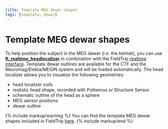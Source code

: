 ```yaml
---
title: Template MEG dewar shapes
tags: [template, dewar]
---
```


# Template MEG dewar shapes

To help position the subject in the MEG dewar (i.e. the helmet), you can use **[ft_realtime_headlocalizer](/reference//realtime/example/ft_realtime_headlocalizer)** in combination with the FieldTrip [realtime interface](/development/realtime). Template dewar outlines are available for the CTF and the Neuromag/Elekta/MEGIN system and will be loaded automatically. The head localizer allows you to visualize the following geometries:

- head localizer coils
- realistic head shape, recorded with Polhemus or Structure Sensor
- schematic outline of the head as a sphere
- MEG sensor positions
- dewar outline

{% include markup/warning %}
You can find the template MEG dewar shapes included in FieldTrip [here](https://github.com/fieldtrip/fieldtrip/tree/master/template/dewar).
{% include markup/end %}
